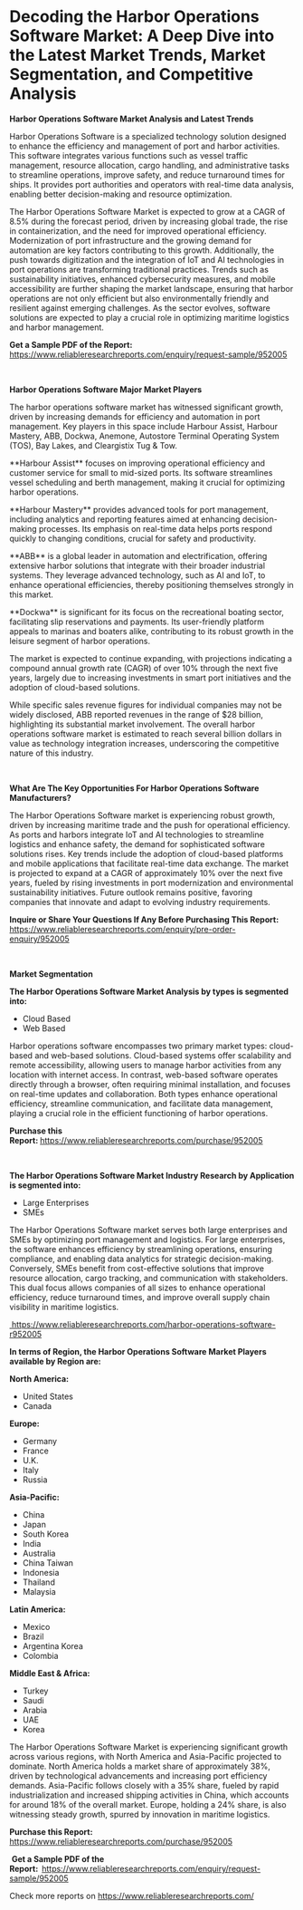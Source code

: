 <p><h1>Decoding the Harbor Operations Software Market: A Deep Dive into the Latest Market Trends, Market Segmentation, and Competitive Analysis</h1></p><p><strong>Harbor Operations Software Market Analysis and Latest Trends</strong></p>
<p><p>Harbor Operations Software is a specialized technology solution designed to enhance the efficiency and management of port and harbor activities. This software integrates various functions such as vessel traffic management, resource allocation, cargo handling, and administrative tasks to streamline operations, improve safety, and reduce turnaround times for ships. It provides port authorities and operators with real-time data analysis, enabling better decision-making and resource optimization.</p><p>The Harbor Operations Software Market is expected to grow at a CAGR of 8.5% during the forecast period, driven by increasing global trade, the rise in containerization, and the need for improved operational efficiency. Modernization of port infrastructure and the growing demand for automation are key factors contributing to this growth. Additionally, the push towards digitization and the integration of IoT and AI technologies in port operations are transforming traditional practices. Trends such as sustainability initiatives, enhanced cybersecurity measures, and mobile accessibility are further shaping the market landscape, ensuring that harbor operations are not only efficient but also environmentally friendly and resilient against emerging challenges. As the sector evolves, software solutions are expected to play a crucial role in optimizing maritime logistics and harbor management.</p></p>
<p><strong>Get a Sample PDF of the Report:&nbsp;</strong> <a href="https://www.reliableresearchreports.com/enquiry/request-sample/952005?utm_campaign=3190&utm_medium=2&utm_source=Github&utm_content=ia&utm_term=06032025&utm_id=harbor-operations-software">https://www.reliableresearchreports.com/enquiry/request-sample/952005</a></p>
<p>&nbsp;</p>
<p><strong>Harbor Operations Software Major Market Players</strong></p>
<p><p>The harbor operations software market has witnessed significant growth, driven by increasing demands for efficiency and automation in port management. Key players in this space include Harbour Assist, Harbour Mastery, ABB, Dockwa, Anemone, Autostore Terminal Operating System (TOS), Bay Lakes, and Cleargistix Tug & Tow.</p><p>**Harbour Assist** focuses on improving operational efficiency and customer service for small to mid-sized ports. Its software streamlines vessel scheduling and berth management, making it crucial for optimizing harbor operations.</p><p>**Harbour Mastery** provides advanced tools for port management, including analytics and reporting features aimed at enhancing decision-making processes. Its emphasis on real-time data helps ports respond quickly to changing conditions, crucial for safety and productivity.</p><p>**ABB** is a global leader in automation and electrification, offering extensive harbor solutions that integrate with their broader industrial systems. They leverage advanced technology, such as AI and IoT, to enhance operational efficiencies, thereby positioning themselves strongly in this market.</p><p>**Dockwa** is significant for its focus on the recreational boating sector, facilitating slip reservations and payments. Its user-friendly platform appeals to marinas and boaters alike, contributing to its robust growth in the leisure segment of harbor operations.</p><p>The market is expected to continue expanding, with projections indicating a compound annual growth rate (CAGR) of over 10% through the next five years, largely due to increasing investments in smart port initiatives and the adoption of cloud-based solutions.</p><p>While specific sales revenue figures for individual companies may not be widely disclosed, ABB reported revenues in the range of $28 billion, highlighting its substantial market involvement. The overall harbor operations software market is estimated to reach several billion dollars in value as technology integration increases, underscoring the competitive nature of this industry.</p></p>
<p>&nbsp;</p>
<p><strong>What Are The Key Opportunities For Harbor Operations Software Manufacturers?</strong></p>
<p><p>The Harbor Operations Software market is experiencing robust growth, driven by increasing maritime trade and the push for operational efficiency. As ports and harbors integrate IoT and AI technologies to streamline logistics and enhance safety, the demand for sophisticated software solutions rises. Key trends include the adoption of cloud-based platforms and mobile applications that facilitate real-time data exchange. The market is projected to expand at a CAGR of approximately 10% over the next five years, fueled by rising investments in port modernization and environmental sustainability initiatives. Future outlook remains positive, favoring companies that innovate and adapt to evolving industry requirements.</p></p>
<p><strong>Inquire or Share Your Questions If Any Before Purchasing This Report:</strong> <a href="https://www.reliableresearchreports.com/enquiry/pre-order-enquiry/952005?utm_campaign=3190&utm_medium=2&utm_source=Github&utm_content=ia&utm_term=06032025&utm_id=harbor-operations-software">https://www.reliableresearchreports.com/enquiry/pre-order-enquiry/952005</a></p>
<p>&nbsp;</p>
<p><strong>Market Segmentation</strong></p>
<p><strong>The Harbor Operations Software Market Analysis by types is segmented into:</strong></p>
<p><ul><li>Cloud Based</li><li>Web Based</li></ul></p>
<p><p>Harbor operations software encompasses two primary market types: cloud-based and web-based solutions. Cloud-based systems offer scalability and remote accessibility, allowing users to manage harbor activities from any location with internet access. In contrast, web-based software operates directly through a browser, often requiring minimal installation, and focuses on real-time updates and collaboration. Both types enhance operational efficiency, streamline communication, and facilitate data management, playing a crucial role in the efficient functioning of harbor operations.</p></p>
<p><strong>Purchase this Report:&nbsp;</strong><a href="https://www.reliableresearchreports.com/purchase/952005?utm_campaign=3190&utm_medium=2&utm_source=Github&utm_content=ia&utm_term=06032025&utm_id=harbor-operations-software">https://www.reliableresearchreports.com/purchase/952005</a></p>
<p>&nbsp;</p>
<p><strong>The Harbor Operations Software Market Industry Research by Application is segmented into:</strong></p>
<p><ul><li>Large Enterprises</li><li>SMEs</li></ul></p>
<p><p>The Harbor Operations Software market serves both large enterprises and SMEs by optimizing port management and logistics. For large enterprises, the software enhances efficiency by streamlining operations, ensuring compliance, and enabling data analytics for strategic decision-making. Conversely, SMEs benefit from cost-effective solutions that improve resource allocation, cargo tracking, and communication with stakeholders. This dual focus allows companies of all sizes to enhance operational efficiency, reduce turnaround times, and improve overall supply chain visibility in maritime logistics.</p></p>
<p><a href="https://www.reliableresearchreports.com/harbor-operations-software-r952005?utm_campaign=3190&utm_medium=2&utm_source=Github&utm_content=ia&utm_term=06032025&utm_id=harbor-operations-software">&nbsp;https://www.reliableresearchreports.com/harbor-operations-software-r952005</a></p>
<p><strong>In terms of Region, the Harbor Operations Software Market Players available by Region are:</strong></p>
<p>
    <p> <strong> North America: </strong>
        <ul>
            <li>United States</li>
            <li>Canada</li>
        </ul>
        </p> 
    <p> <strong> Europe: </strong>
        <ul>
            <li>Germany</li>
            <li>France</li>
            <li>U.K.</li>
            <li>Italy</li>
            <li>Russia</li>
        </ul>
        </p> 
    <p> <strong> Asia-Pacific: </strong>
        <ul>
            <li>China</li>
            <li>Japan</li>
            <li>South Korea</li>
            <li>India</li>
            <li>Australia</li>
            <li>China Taiwan</li>
            <li>Indonesia</li>
            <li>Thailand</li>
            <li>Malaysia</li>
        </ul>
        </p> 
    <p> <strong> Latin America: </strong>
        <ul>
            <li>Mexico</li>
            <li>Brazil</li>
            <li>Argentina Korea</li>
            <li>Colombia</li>
        </ul>
        </p> 
    <p> <strong> Middle East & Africa: </strong>
        <ul>
            <li>Turkey</li>
            <li>Saudi</li>
            <li>Arabia</li>
            <li>UAE</li>
            <li>Korea</li>
        </ul>
    </p>
    </p>
<p><p>The Harbor Operations Software Market is experiencing significant growth across various regions, with North America and Asia-Pacific projected to dominate. North America holds a market share of approximately 38%, driven by technological advancements and increasing port efficiency demands. Asia-Pacific follows closely with a 35% share, fueled by rapid industrialization and increased shipping activities in China, which accounts for around 18% of the overall market. Europe, holding a 24% share, is also witnessing steady growth, spurred by innovation in maritime logistics.</p></p>
<p><strong>Purchase this Report: </strong><a href="https://www.reliableresearchreports.com/purchase/952005?utm_campaign=3190&utm_medium=2&utm_source=Github&utm_content=ia&utm_term=06032025&utm_id=harbor-operations-software">https://www.reliableresearchreports.com/purchase/952005</a></p>
<p>&nbsp;<strong>Get a Sample PDF of the Report:&nbsp;&nbsp;</strong><a href="https://www.reliableresearchreports.com/enquiry/request-sample/952005?utm_campaign=3190&utm_medium=2&utm_source=Github&utm_content=ia&utm_term=06032025&utm_id=harbor-operations-software">https://www.reliableresearchreports.com/enquiry/request-sample/952005</a></p>
<p><strong></strong></p>
<p>Check more reports on <a href="https://www.reliableresearchreports.com/?utm_campaign=3190&utm_medium=2&utm_source=Github&utm_content=ia&utm_term=06032025&utm_id=harbor-operations-software">https://www.reliableresearchreports.com/</a></p>